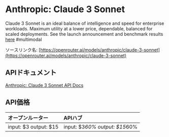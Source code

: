 # Anthropic: Claude 3 Sonnet

Claude 3 Sonnet is an ideal balance of intelligence and speed for enterprise workloads. Maximum utility at a lower price, dependable, balanced for scaled deployments.
See the launch announcement and benchmark results [here](https://www.anthropic.com/news/claude-3-family)
#multimodal

ソースリンク名: [https://openrouter.ai/models/anthropic/claude-3-sonnet](https://openrouter.ai/models/anthropic/claude-3-sonnet)

## APIドキュメント

[Anthropic: Claude 3 Sonnet API Docs](../apis/ja/Anthropic:_Claude_3_Sonnet.md)

## API価格

| オープンルーター | APIハブ |
|:---|:---|
| input: $3 output: $15 | input: $3*60% output: $15*60% |
